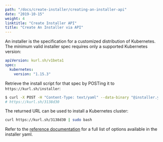 ```yaml
---
path: "/docs/create-installer/creating-an-installer-api"
date: "2019-10-15"
weight: 4
linktitle: "Create Installer API"
title: "Create An Installer via API"
---
```

An installer is the specification for a customized distribution of Kubernetes.
The minimum valid installer spec requires only a supported Kubernetes version:

```yaml
apiVersion: kurl.sh/v1beta1
spec:
  kubernetes:
    version: "1.15.3"
```

Retrieve the install script for that spec by POSTing it to `https://kurl.sh/installer`:
```bash
$ curl -X POST -H "Content-Type: text/yaml" --data-binary "@installer.yaml" https://kurl.sh/installer && echo ""
# https://kurl.sh/3138d30
```

The returned URL can be used to install a Kubernetes cluster:
```bash
curl https://kurl.sh/3138d30 | sudo bash
```

Refer to the [reference documentation](https://kots.io/reference/kubernetes-installers/kurl/) for a full list of options available in the installer yaml.
